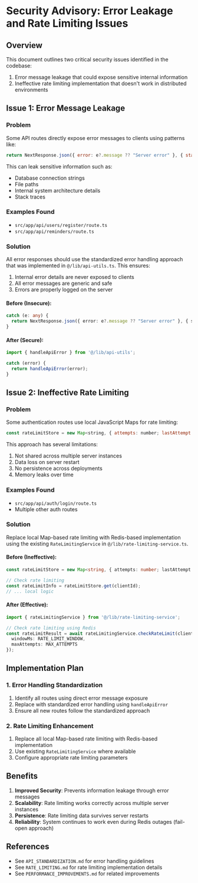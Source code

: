 # Security Advisory: Error Leakage and Rate Limiting Issues

## Overview

This document outlines two critical security issues identified in the codebase:

1. Error message leakage that could expose sensitive internal information
2. Ineffective rate limiting implementation that doesn't work in distributed environments

## Issue 1: Error Message Leakage

### Problem

Some API routes directly expose error messages to clients using patterns like:
```javascript
return NextResponse.json({ error: e?.message ?? "Server error" }, { status: 500 });
```

This can leak sensitive information such as:
- Database connection strings
- File paths
- Internal system architecture details
- Stack traces

### Examples Found

- `src/app/api/users/register/route.ts`
- `src/app/api/reminders/route.ts`

### Solution

All error responses should use the standardized error handling approach that was implemented in `@/lib/api-utils.ts`. This ensures:
1. Internal error details are never exposed to clients
2. All error messages are generic and safe
3. Errors are properly logged on the server

#### Before (Insecure):
```typescript
catch (e: any) {
  return NextResponse.json({ error: e?.message ?? "Server error" }, { status: 500 });
}
```

#### After (Secure):
```typescript
import { handleApiError } from '@/lib/api-utils';

catch (error) {
  return handleApiError(error);
}
```

## Issue 2: Ineffective Rate Limiting

### Problem

Some authentication routes use local JavaScript Maps for rate limiting:
```javascript
const rateLimitStore = new Map<string, { attempts: number; lastAttempt: number }>();
```

This approach has several limitations:
1. Not shared across multiple server instances
2. Data loss on server restart
3. No persistence across deployments
4. Memory leaks over time

### Examples Found

- `src/app/api/auth/login/route.ts`
- Multiple other auth routes

### Solution

Replace local Map-based rate limiting with Redis-based implementation using the existing `RateLimitingService` in `@/lib/rate-limiting-service.ts`.

#### Before (Ineffective):
```typescript
const rateLimitStore = new Map<string, { attempts: number; lastAttempt: number }>();

// Check rate limiting
const rateLimitInfo = rateLimitStore.get(clientId);
// ... local logic
```

#### After (Effective):
```typescript
import { rateLimitingService } from '@/lib/rate-limiting-service';

// Check rate limiting using Redis
const rateLimitResult = await rateLimitingService.checkRateLimit(clientId, {
  windowMs: RATE_LIMIT_WINDOW,
  maxAttempts: MAX_ATTEMPTS
});
```

## Implementation Plan

### 1. Error Handling Standardization
1. Identify all routes using direct error message exposure
2. Replace with standardized error handling using `handleApiError`
3. Ensure all new routes follow the standardized approach

### 2. Rate Limiting Enhancement
1. Replace all local Map-based rate limiting with Redis-based implementation
2. Use existing `RateLimitingService` where available
3. Configure appropriate rate limiting parameters

## Benefits

1. **Improved Security**: Prevents information leakage through error messages
2. **Scalability**: Rate limiting works correctly across multiple server instances
3. **Persistence**: Rate limiting data survives server restarts
4. **Reliability**: System continues to work even during Redis outages (fail-open approach)

## References

- See `API_STANDARDIZATION.md` for error handling guidelines
- See `RATE_LIMITING.md` for rate limiting implementation details
- See `PERFORMANCE_IMPROVEMENTS.md` for related improvements